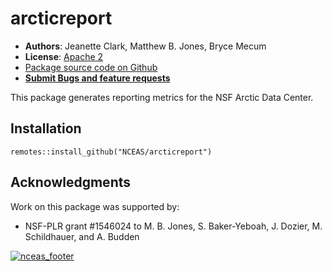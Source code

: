 # arcticreport

- **Authors**: Jeanette Clark, Matthew B. Jones, Bryce Mecum
- **License**: [Apache 2](http://opensource.org/licenses/Apache-2.0)
- [Package source code on Github](https://github.com/NCEAS/arcticreport)
- [**Submit Bugs and feature requests**](https://github.com/NCEAS/arcticreport/issues)

This package generates reporting metrics for the NSF Arctic Data Center.

## Installation

```
remotes::install_github("NCEAS/arcticreport")
```


## Acknowledgments
Work on this package was supported by:

- NSF-PLR grant #1546024 to M. B. Jones, S. Baker-Yeboah, J. Dozier, M. Schildhauer, and A. Budden

[![nceas_footer](https://live-ncea-ucsb-edu-v01.pantheonsite.io/sites/default/files/2020-03/NCEAS-full%20logo-4C.png)](https://www.nceas.ucsb.edu)

